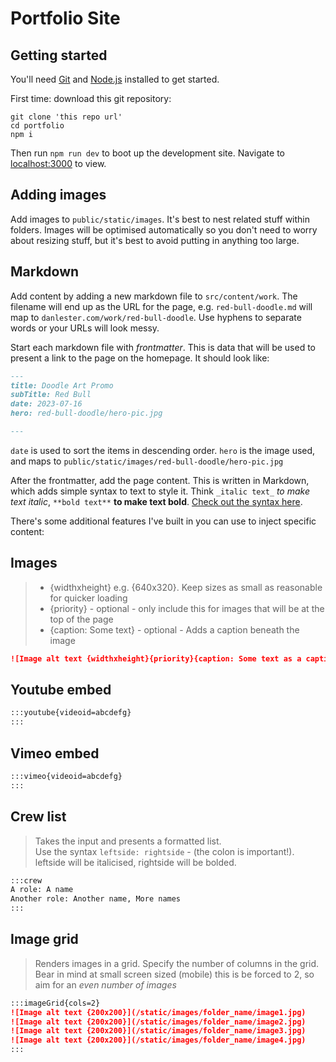 # Portfolio Site

## Getting started
You'll need [Git](https://git-scm.com/) and [Node.js](https://nodejs.org/en) installed to get started.

First time: download this git repository:
```base
git clone 'this repo url'
cd portfolio
npm i
```

Then run `npm run dev` to boot up the development site. Navigate to [localhost:3000](http://localhost:3000) to view.

## Adding images
Add images to `public/static/images`. It's best to nest related stuff within folders. Images will be optimised automatically so you don't need to worry about resizing stuff, but it's best to avoid putting in anything too large.

## Markdown
Add content by adding a new markdown file to `src/content/work`. The filename will end up as the URL for the page, e.g. `red-bull-doodle.md` will map to `danlester.com/work/red-bull-doodle`. Use hyphens to separate words or your URLs will look messy.

Start each markdown file with _frontmatter_. This is data that will be used to present a link to the page on the homepage. It should look like:
```md
---
title: Doodle Art Promo
subTitle: Red Bull
date: 2023-07-16
hero: red-bull-doodle/hero-pic.jpg

---
```
`date` is used to sort the items in descending order. `hero` is the image used, and maps to `public/static/images/red-bull-doodle/hero-pic.jpg`

After the frontmatter, add the page content. This is written in Markdown, which adds simple syntax to text to style it. Think `_italic text_` _to make text italic_, `**bold text**` **to make text bold**. [Check out the syntax here](https://www.markdownguide.org/basic-syntax/).

There's some additional features I've built in you can use to inject specific content:

## Images
> - {widthxheight} e.g. {640x320}. Keep sizes as small as reasonable for quicker loading
> - {priority} - optional - only include this for images that will be at the top of the page
> - {caption: Some text} - optional - Adds a caption beneath the image
```md
![Image alt text {widthxheight}{priority}{caption: Some text as a caption}](/static/images/folder_name/image_name.jpg 'Image title')
```

## Youtube embed
```md
:::youtube{videoid=abcdefg}
:::
```

## Vimeo embed
```md
:::vimeo{videoid=abcdefg}
:::
```

## Crew list
> Takes the input and presents a formatted list.  
Use the syntax `leftside: rightside` - (the colon is important!). leftside will be italicised, rightside will be bolded.
```md
:::crew
A role: A name
Another role: Another name, More names
:::
```

## Image grid
> Renders images in a grid. Specify the number of columns in the grid. Bear in mind at small screen sized (mobile) this is be forced to 2, so aim for an _even number of images_
```md
:::imageGrid{cols=2}
![Image alt text {200x200}](/static/images/folder_name/image1.jpg)
![Image alt text {200x200}](/static/images/folder_name/image2.jpg)
![Image alt text {200x200}](/static/images/folder_name/image3.jpg)
![Image alt text {200x200}](/static/images/folder_name/image4.jpg)
:::
```

